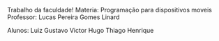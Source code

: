 Trabalho da faculdade!
Materia: Programação para dispositivos moveis
Professor: Lucas Pereira Gomes Linard

Alunos:
Luiz Gustavo
Victor Hugo
Thiago Henrique
